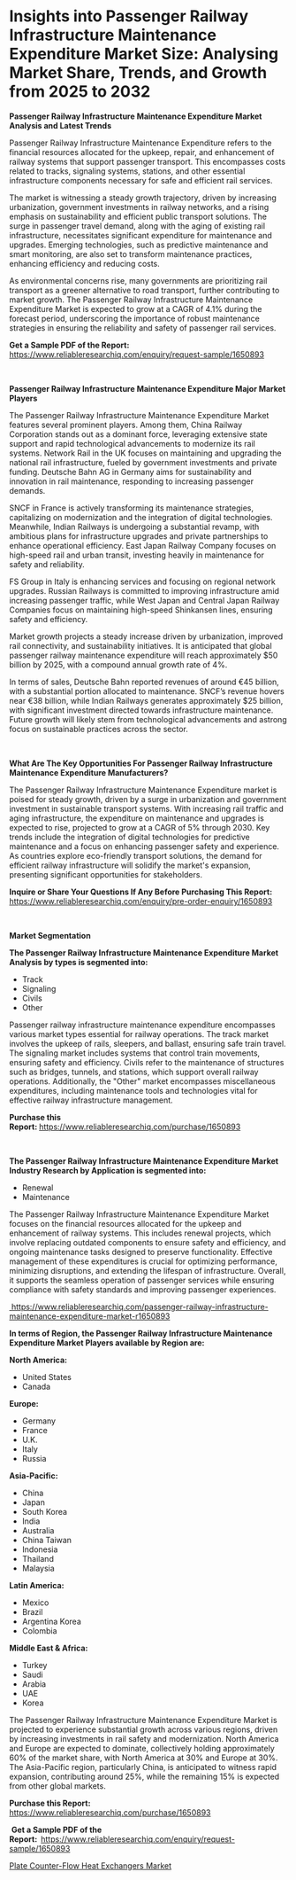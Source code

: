 <p><h1>Insights into Passenger Railway Infrastructure Maintenance Expenditure Market Size: Analysing Market Share, Trends, and Growth from 2025 to 2032</h1></p><p><strong>Passenger Railway Infrastructure Maintenance Expenditure Market Analysis and Latest Trends</strong></p>
<p><p>Passenger Railway Infrastructure Maintenance Expenditure refers to the financial resources allocated for the upkeep, repair, and enhancement of railway systems that support passenger transport. This encompasses costs related to tracks, signaling systems, stations, and other essential infrastructure components necessary for safe and efficient rail services. </p><p>The market is witnessing a steady growth trajectory, driven by increasing urbanization, government investments in railway networks, and a rising emphasis on sustainability and efficient public transport solutions. The surge in passenger travel demand, along with the aging of existing rail infrastructure, necessitates significant expenditure for maintenance and upgrades. Emerging technologies, such as predictive maintenance and smart monitoring, are also set to transform maintenance practices, enhancing efficiency and reducing costs.</p><p>As environmental concerns rise, many governments are prioritizing rail transport as a greener alternative to road transport, further contributing to market growth. The Passenger Railway Infrastructure Maintenance Expenditure Market is expected to grow at a CAGR of 4.1% during the forecast period, underscoring the importance of robust maintenance strategies in ensuring the reliability and safety of passenger rail services.</p></p>
<p><strong>Get a Sample PDF of the Report:&nbsp;</strong> <a href="https://www.reliableresearchiq.com/enquiry/request-sample/1650893?utm_campaign=3276&utm_medium=2&utm_source=Github&utm_content=ia&utm_term=23032025&utm_id=passenger-railway-infrastructure-maintenance-expenditure">https://www.reliableresearchiq.com/enquiry/request-sample/1650893</a></p>
<p>&nbsp;</p>
<p><strong>Passenger Railway Infrastructure Maintenance Expenditure Major Market Players</strong></p>
<p><p>The Passenger Railway Infrastructure Maintenance Expenditure Market features several prominent players. Among them, China Railway Corporation stands out as a dominant force, leveraging extensive state support and rapid technological advancements to modernize its rail systems. Network Rail in the UK focuses on maintaining and upgrading the national rail infrastructure, fueled by government investments and private funding. Deutsche Bahn AG in Germany aims for sustainability and innovation in rail maintenance, responding to increasing passenger demands.</p><p>SNCF in France is actively transforming its maintenance strategies, capitalizing on modernization and the integration of digital technologies. Meanwhile, Indian Railways is undergoing a substantial revamp, with ambitious plans for infrastructure upgrades and private partnerships to enhance operational efficiency. East Japan Railway Company focuses on high-speed rail and urban transit, investing heavily in maintenance for safety and reliability.</p><p>FS Group in Italy is enhancing services and focusing on regional network upgrades. Russian Railways is committed to improving infrastructure amid increasing passenger traffic, while West Japan and Central Japan Railway Companies focus on maintaining high-speed Shinkansen lines, ensuring safety and efficiency.</p><p>Market growth projects a steady increase driven by urbanization, improved rail connectivity, and sustainability initiatives. It is anticipated that global passenger railway maintenance expenditure will reach approximately $50 billion by 2025, with a compound annual growth rate of 4%.</p><p>In terms of sales, Deutsche Bahn reported revenues of around €45 billion, with a substantial portion allocated to maintenance. SNCF’s revenue hovers near €38 billion, while Indian Railways generates approximately $25 billion, with significant investment directed towards infrastructure maintenance. Future growth will likely stem from technological advancements and astrong focus on sustainable practices across the sector.</p></p>
<p>&nbsp;</p>
<p><strong>What Are The Key Opportunities For Passenger Railway Infrastructure Maintenance Expenditure Manufacturers?</strong></p>
<p><p>The Passenger Railway Infrastructure Maintenance Expenditure market is poised for steady growth, driven by a surge in urbanization and government investment in sustainable transport systems. With increasing rail traffic and aging infrastructure, the expenditure on maintenance and upgrades is expected to rise, projected to grow at a CAGR of 5% through 2030. Key trends include the integration of digital technologies for predictive maintenance and a focus on enhancing passenger safety and experience. As countries explore eco-friendly transport solutions, the demand for efficient railway infrastructure will solidify the market's expansion, presenting significant opportunities for stakeholders.</p></p>
<p><strong>Inquire or Share Your Questions If Any Before Purchasing This Report:</strong> <a href="https://www.reliableresearchiq.com/enquiry/pre-order-enquiry/1650893?utm_campaign=3276&utm_medium=2&utm_source=Github&utm_content=ia&utm_term=23032025&utm_id=passenger-railway-infrastructure-maintenance-expenditure">https://www.reliableresearchiq.com/enquiry/pre-order-enquiry/1650893</a></p>
<p>&nbsp;</p>
<p><strong>Market Segmentation</strong></p>
<p><strong>The Passenger Railway Infrastructure Maintenance Expenditure Market Analysis by types is segmented into:</strong></p>
<p><ul><li>Track</li><li>Signaling</li><li>Civils</li><li>Other</li></ul></p>
<p><p>Passenger railway infrastructure maintenance expenditure encompasses various market types essential for railway operations. The track market involves the upkeep of rails, sleepers, and ballast, ensuring safe train travel. The signaling market includes systems that control train movements, ensuring safety and efficiency. Civils refer to the maintenance of structures such as bridges, tunnels, and stations, which support overall railway operations. Additionally, the "Other" market encompasses miscellaneous expenditures, including maintenance tools and technologies vital for effective railway infrastructure management.</p></p>
<p><strong>Purchase this Report:&nbsp;</strong><a href="https://www.reliableresearchiq.com/purchase/1650893?utm_campaign=3276&utm_medium=2&utm_source=Github&utm_content=ia&utm_term=23032025&utm_id=passenger-railway-infrastructure-maintenance-expenditure">https://www.reliableresearchiq.com/purchase/1650893</a></p>
<p>&nbsp;</p>
<p><strong>The Passenger Railway Infrastructure Maintenance Expenditure Market Industry Research by Application is segmented into:</strong></p>
<p><ul><li>Renewal</li><li>Maintenance</li></ul></p>
<p><p>The Passenger Railway Infrastructure Maintenance Expenditure Market focuses on the financial resources allocated for the upkeep and enhancement of railway systems. This includes renewal projects, which involve replacing outdated components to ensure safety and efficiency, and ongoing maintenance tasks designed to preserve functionality. Effective management of these expenditures is crucial for optimizing performance, minimizing disruptions, and extending the lifespan of infrastructure. Overall, it supports the seamless operation of passenger services while ensuring compliance with safety standards and improving passenger experiences.</p></p>
<p><a href="https://www.reliableresearchiq.com/passenger-railway-infrastructure-maintenance-expenditure-market-r1650893?utm_campaign=3276&utm_medium=2&utm_source=Github&utm_content=ia&utm_term=23032025&utm_id=passenger-railway-infrastructure-maintenance-expenditure">&nbsp;https://www.reliableresearchiq.com/passenger-railway-infrastructure-maintenance-expenditure-market-r1650893</a></p>
<p><strong>In terms of Region, the Passenger Railway Infrastructure Maintenance Expenditure Market Players available by Region are:</strong></p>
<p>
    <p> <strong> North America: </strong>
        <ul>
            <li>United States</li>
            <li>Canada</li>
        </ul>
        </p> 
    <p> <strong> Europe: </strong>
        <ul>
            <li>Germany</li>
            <li>France</li>
            <li>U.K.</li>
            <li>Italy</li>
            <li>Russia</li>
        </ul>
        </p> 
    <p> <strong> Asia-Pacific: </strong>
        <ul>
            <li>China</li>
            <li>Japan</li>
            <li>South Korea</li>
            <li>India</li>
            <li>Australia</li>
            <li>China Taiwan</li>
            <li>Indonesia</li>
            <li>Thailand</li>
            <li>Malaysia</li>
        </ul>
        </p> 
    <p> <strong> Latin America: </strong>
        <ul>
            <li>Mexico</li>
            <li>Brazil</li>
            <li>Argentina Korea</li>
            <li>Colombia</li>
        </ul>
        </p> 
    <p> <strong> Middle East & Africa: </strong>
        <ul>
            <li>Turkey</li>
            <li>Saudi</li>
            <li>Arabia</li>
            <li>UAE</li>
            <li>Korea</li>
        </ul>
    </p>
    </p>
<p><p>The Passenger Railway Infrastructure Maintenance Expenditure Market is projected to experience substantial growth across various regions, driven by increasing investments in rail safety and modernization. North America and Europe are expected to dominate, collectively holding approximately 60% of the market share, with North America at 30% and Europe at 30%. The Asia-Pacific region, particularly China, is anticipated to witness rapid expansion, contributing around 25%, while the remaining 15% is expected from other global markets.</p></p>
<p><strong>Purchase this Report: </strong><a href="https://www.reliableresearchiq.com/purchase/1650893?utm_campaign=3276&utm_medium=2&utm_source=Github&utm_content=ia&utm_term=23032025&utm_id=passenger-railway-infrastructure-maintenance-expenditure">https://www.reliableresearchiq.com/purchase/1650893</a></p>
<p>&nbsp;<strong>Get a Sample PDF of the Report:&nbsp;&nbsp;</strong><a href="https://www.reliableresearchiq.com/enquiry/request-sample/1650893?utm_campaign=3276&utm_medium=2&utm_source=Github&utm_content=ia&utm_term=23032025&utm_id=passenger-railway-infrastructure-maintenance-expenditure">https://www.reliableresearchiq.com/enquiry/request-sample/1650893</a></p>
<p><strong></strong></p>
<p><p><a href="https://github.com/sirayedantte/Market-Research-Report-List-1/blob/main/plate-counter-flow-heat-exchangers-market.md?utm_campaign=3276&utm_medium=2&utm_source=Github&utm_content=ia&utm_term=23032025&utm_id=passenger-railway-infrastructure-maintenance-expenditure">Plate Counter-Flow Heat Exchangers Market</a></p></p>